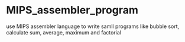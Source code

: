 # MIPS_assembler_program
use MIPS assembler language to write samll programs like bubble sort, calculate sum, average, maximum and factorial
